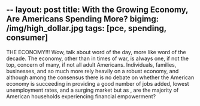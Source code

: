 --
layout: post
title: With the Growing Economy, Are Americans Spending More?
bigimg: /img/high_dollar.jpg
tags: [pce, spending, consumer]
---

THE ECONOMY!!! Wow, talk about word of the day, more like word of the decade. The economy, other than in times of war, is always one, if not the top, concern of many, if not all adult Americans. Individuals, families, businesses, and so much more rely heavily on a robust economy, and although among the consensus there is no debate on whether the American economy is succeeding in providing a good number of jobs added, lowest unemployment rates, and a surging market but as , are the majority of American households experiencing financial empowerment?
